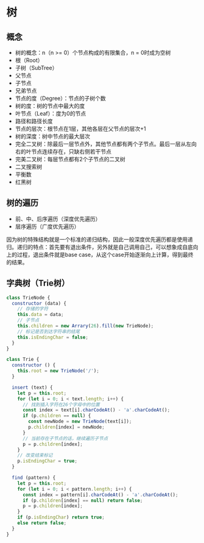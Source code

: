 # 树

## 概念

* 树的概念：n（n &gt;= 0）个节点构成的有限集合，n = 0时成为空树
* 根（Root）
* 子树（SubTree）
* 父节点
* 子节点
* 兄弟节点
* 节点的度（Degree）：节点的子树个数
* 树的度：树的节点中最大的度
* 叶节点（Leaf）：度为0的节点
* 路径和路径长度
* 节点的层次：根节点在1层，其他各层在父节点的层次+1
* 树的深度：树中节点的最大层次
* 完全二叉树：除最后一层节点外，其他节点都有两个子节点。最后一层从左向右的叶节点连续存在，只缺右侧若干节点
* 完美二叉树：每层节点都有2个子节点的二叉树
* 二叉搜索树
* 平衡数
* 红黑树

## 树的遍历

* 前、中、后序遍历（深度优先遍历）
* 层序遍历（广度优先遍历）

因为树的特殊结构就是一个标准的递归结构，因此一般深度优先遍历都是使用递归。递归的特点：首先要有退出条件，另外就是自己调用自己，可以想象成自底向上的过程，退出条件就是base case，从这个case开始逐渐向上计算，得到最终的结果。

## 字典树（Trie树）

```js
class TrieNode {
  constructor (data) {
    // 存储的字符
    this.data = data;
    // 子节点
    this.children = new Arrary(26).fill(new TrieNode);
    // 标记是否到达字符串的结尾
    this.isEndingChar = false;
  }
}

class Trie {
  constructor () {
    this.root = new TrieNode('/');
  }

  insert (text) {
    let p = this.root;
    for (let i = 0; i < text.length; i++) {
      // 找到插入字符在26个字母中的位置
      const index = text[i].charCodeAt() - 'a'.charCodeAt();
      if (p.children == null) {
        const newNode = new TrieNode(text[i]);
        p.children[index] = newNode;
      }
      // 当前存在子节点的话，继续遍历子节点
      p = p.children[index];
    }
    // 改变结束标记
    p.isEndingChar = true;
  }

  find (pattern) {
    let p = this.root;
    for (let i = 0; i < pattern.length; i++) {
      const index = pattern[i].charCodeAt() - 'a'.charCodeAt();
      if (p.children[index] == null) return false;
      p = p.children[index];
    }
    if (p.isEndingChar) return true;
    else return false;
  }
}
```
